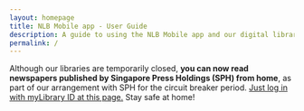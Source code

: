 ```yaml
---
layout: homepage
title: NLB Mobile app - User Guide
description: A guide to using the NLB Mobile app and our digital library
permalink: /
---
```

<!--add notification-->
Although our libraries are temporarily closed, <b>you can now read newspapers published by Singapore Press Holdings (SPH) from home</b>, as part of our arrangement with SPH for the circuit breaker period. <a href="http://eresources.nlb.gov.sg/main/sphnewspapers" target="_blank">Just log in with myLibrary ID at this page.</a> Stay safe at home!
